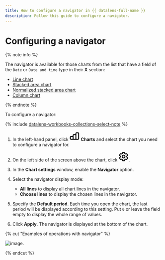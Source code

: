 ```yaml
---
title: How to configure a navigator in {{ datalens-full-name }}
description: Follow this guide to configure a navigator.
---
```


# Configuring a navigator

{% note info %}

The navigator is available for those charts from the list that have a field of the `Date` or `Date and time` type in their **X** section:
 
* [Line chart](../../visualization-ref/line-chart.md)
* [Stacked area chart](../../visualization-ref/area-chart.md)
* [Normalized stacked area chart](../../visualization-ref/normalized-area-chart.md)
* [Column chart](../../visualization-ref/column-chart.md)

{% endnote %}

To configure a navigator:


{% include [datalens-workbooks-collections-select-note](../../../_includes/datalens/operations/datalens-workbooks-collections-select-note.md) %}


1. In the left-hand panel, click ![image](../../../_assets/console-icons/chart-column.svg) **Charts** and select the chart you need to configure a navigator for.
1. On the left side of the screen above the chart, click ![image](../../../_assets/console-icons/gear.svg).
1. In the **Chart settings** window, enable the **Navigator** option.
1. Select the navigator display mode:

   * **All lines** to display all chart lines in the navigator.
   * **Choose lines** to display the chosen lines in the navigator.

1. Specify the **Default period**. Each time you open the chart, the last period will be displayed according to this setting. Put `0` or leave the field empty to display the whole range of values.
1. Click **Apply**. The navigator is displayed at the bottom of the chart.

{% cut "Examples of operations with navigator" %}

   ![image](../../../_assets/datalens/chart-settings/02-navigator.gif).

{% endcut %}


